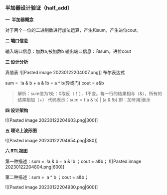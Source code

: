 ### 半加器设计验证（half_add）

**一  半加器概念**

对于两个一位的二进制数进行加法运算，产生和sum，产生进位cout。

**二 端口信息**

输入端口信息：加数a,被加数b
输出端口信息：和sum，进位cout

**三 设计分析**

真值表
![[Pasted image 20230122204007.png]]
布尔表达式

sum =  !a & b + a & !b = a ^ b(异或门)
cout = a&b

> 解析：sum值为1处：0取反（！），1不变。每一行的结果相与（&），所有的结果相加（+）
> 代码表示：sum = (!a & b) | (a & !b)
> 即：加号用|表示

**四 设计架构**

![[Pasted image 20230122204603.png|300]]

**五 理论上波形图**

![[Pasted image 20230122204654.png|380]]

**六 RTL视图**

第一种描述：sum =  !a & b + a & !b ；cout = a&b；
![[Pasted image 20230122204804.png|600]]

第二种描述：sum =  a ^ b ；cout = a&b；

![[Pasted image 20230122204930.png|600]]

